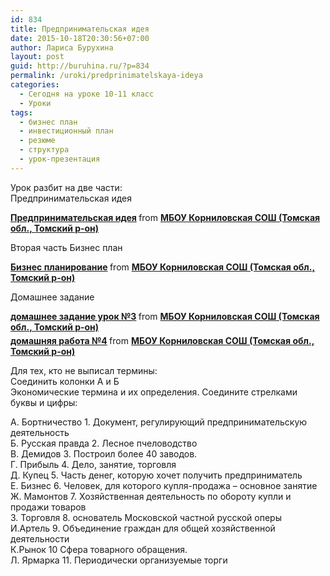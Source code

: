 ```yaml
---
id: 834
title: Предпринимательская идея
date: 2015-10-18T20:30:56+07:00
author: Лариса Бурухина
layout: post
guid: http://buruhina.ru/?p=834
permalink: /uroki/predprinimatelskaya-ideya
categories:
  - Сегодня на уроке 10-11 класс
  - Уроки
tags:
  - бизнес план
  - инвестиционный план
  - резюме
  - структура
  - урок-презентация
---
```

Урок разбит на две части:  
Предпринимательская идея  


<div style="margin-bottom:5px">
  <strong> <a href="https://www.slideshare.net/viktorz1986/ss-54079611" title="Предпринимательская идея" target="_blank">Предпринимательская идея</a> </strong> from <strong><a href="http://www.slideshare.net/viktorz1986" target="_blank">МБОУ Корниловская СОШ (Томская обл., Томский р-он)</a></strong>
</div>

Вторая часть Бизнес план  


<div style="margin-bottom:5px">
  <strong> <a href="https://www.slideshare.net/viktorz1986/ss-54079668" title="Бизнес планирование" target="_blank">Бизнес планирование</a> </strong> from <strong><a href="http://www.slideshare.net/viktorz1986" target="_blank">МБОУ Корниловская СОШ (Томская обл., Томский р-он)</a></strong>
</div>

Домашнее задание  


<div style="margin-bottom:5px">
  <strong> <a href="https://www.slideshare.net/viktorz1986/3-54080677" title="домашнее задание урок №3" target="_blank">домашнее задание урок №3</a> </strong> from <strong><a href="http://www.slideshare.net/viktorz1986" target="_blank">МБОУ Корниловская СОШ (Томская обл., Томский р-он)</a></strong>
</div>



<div style="margin-bottom:5px">
  <strong> <a href="https://www.slideshare.net/viktorz1986/4-54080721" title="домашняя работа №4" target="_blank">домашняя работа №4</a> </strong> from <strong><a href="http://www.slideshare.net/viktorz1986" target="_blank">МБОУ Корниловская СОШ (Томская обл., Томский р-он)</a></strong>
</div>

Для тех, кто не выписал термины:  
Соединить колонки А и Б  
Экономические термина и их определения. Соедините стрелками буквы и цифры:

А. Бортничество 1. Документ, регулирующий предпринимательскую деятельность  
Б. Русская правда 2. Лесное пчеловодство  
В. Демидов 3. Построил более 40 заводов.  
Г. Прибыль 4. Дело, занятие, торговля  
Д. Купец 5. Часть денег, которую хочет получить предприниматель  
Е. Бизнес 6. Человек, для которого купля-продажа – основное занятие  
Ж. Мамонтов 7. Хозяйственная деятельность по обороту купли и продажи товаров  
З. Торговля 8. основатель Московской частной русской оперы  
И.Артель 9. Объединение граждан для общей хозяйственной деятельности  
К.Рынок 10 Сфера товарного обращения.  
Л. Ярмарка 11. Периодически организуемые торги